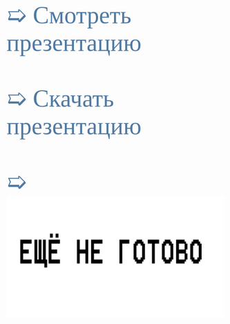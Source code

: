 <html>
<head>
<link href='https://fonts.googleapis.com/css?family=Comfortaa' rel='stylesheet'>
<link href='https://fonts.googleapis.com/css?family=Montserrat' rel='stylesheet'>
<link href='https://fonts.googleapis.com/css?family=Cormorant' rel='stylesheet'>
<link href='https://fonts.googleapis.com/css?family=Nunito' rel='stylesheet'>

</head>




<span style="font-family: 'Montserrat'; font-size: 4em; color: #507AA3;">
➯ Cмотреть презентацию <br/>
 <br/>
➯ Скачать презентацию <br/>
 <br/>
➯ <a href="https://www.flaticon.com/free-animated-icon/critical-thinking_15577805"><img src="./не готово.png"></a>
</span> 


</html> 
 


























